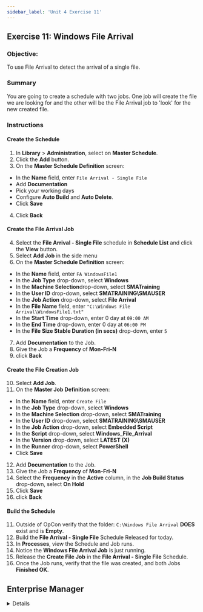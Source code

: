 ```yaml
---
sidebar_label: 'Unit 4 Exercise 11'
---
```


## Exercise 11: Windows File Arrival

### Objective:

To use File Arrival to detect the arrival of a single file.

### Summary

You are going to create a schedule with two jobs. One job will create the file we are looking for and the other will be the File Arrival job to 'look' for the new created file.

### Instructions

#### Create the Schedule

1. In **Library** > **Administration**, select on **Master Schedule**. 
2. Click the **Add** button.
3. On the **Master Schedule Definition** screen:
* In the **Name** field, enter ```File Arrival - Single File```
* Add **Documentation**
* Pick your working days
* Configure **Auto Build** and **Auto Delete**.
* Click **Save**
4. Click **Back**

#### Create the File Arrival Job

4. Select the **File Arrival - Single File** schedule in **Schedule List** and click the **View** button.
5. Select **Add Job** in the side menu 
6. On the **Master Schedule Definition** screen:
* In the **Name** field, enter ```FA WindowsFile1```
* In the **Job Type** drop-down, select **Windows**
* In the **Machine Selection**drop-down, select **SMATraining**
* In the **User ID** drop-down, select **SMATRAINING\SMAUSER**
* In the **Job Action** drop-down, select **File Arrival**
* In the **File Name** field, enter ```"C:\Windows File Arrival\WindowsFile1.txt"```
* In the **Start Time** drop-down, enter 0 day at ```09:00 AM```
* In the **End Time** drop-down, enter 0 day at ```06:00 PM```
* In the **File Size Stable Duration (in secs)** drop-down, enter ```5```
7. Add **Documentation** to the Job.
8. Give the Job a **Frequency** of **Mon-Fri-N**
9. click **Back**

#### Create the File Creation Job

10. Select **Add Job**.
11. On the **Master Job Definition** screen:
* In the **Name** field, enter ```Create File```
* In the **Job Type** drop-down, select **Windows**
* In the **Machine Selection** drop-down, select **SMATraining**
* In the **User ID** drop-down, select **SMATRAINING\SMAUSER**
* In the **Job Action** drop-down, select **Embedded Script**
* In the **Script** drop-down, select **Windows_File_Arrival**
* In the **Version** drop-down, select **LATEST (X)**
* In the **Runner** drop-down, select **PowerShell**
* Click **Save**
12. Add **Documentation** to the Job.
13. Give the Job a **Frequency** of **Mon-Fri-N**
14. Select the **Frequency** in the **Active** column, in the **Job Build Status** drop-down, select **On Hold**
15. Click **Save**
16. click **Back**

#### Build the Schedule
11. Outside of OpCon verify that the folder: ```C:\Windows File Arrival``` **DOES** exist and is **Empty**.
12. Build the **File Arrival - Single File** Schedule Released for today.
13. In **Processes**, view the Schedule and Job runs.  
14. Notice the **Windows File Arrival Job** is just running.
15. Release the **Create File Job** in the **File Arrival - Single File** Schedule.  
16. Once the Job runs, verify that the file was created, and both Jobs **Finished OK**.



## Enterprise Manager

<details>

:::tip [Walkthrough Video - Unit 4 Exercise 11](../static/videobasic/U4E11.mp4)

:::


1. Add a new **Schedule** called **Windows File Arrival**, add **Documentation** and use the default values for the Schedule.
2. In the **Job Master** add a new Job to the **Windows File Arrival** Schedule.
 * **Name**: **Windows File Arrival Job**
 * **Job Type**: ```Windows```
 * **Primary Machine**: ```SMATraining```
 * **Job Action**: ```File Arrival```
 * **User ID**: ```SMATRAINING\SMAUSER```
 * **File Name**: ```"C:\Windows File Arrival\WindowsFile1.txt"```
 * **Start Time**: ```0900```
 * **End Time**: ```1700```
 * **File Size Stable Duration (in secs)**: ```5```
3. Give the Job a **Frequency** of **Mon-Fri-N**
4. Add **Documentation** to the Job.
5. With **Windows File Arrival** Schedule still selected in the **Job Master** click the **Add** button on the Job Master toolbar (or press Ctrl+N) to add a new Job.
 * **Name**: **Create File**
 * **Job Type**: ```Windows```
 * **Primary Machine**: ```SMATraining```
 * **Job Action**: ```Embedded Script```
 * **User ID**: ```SMATRAINING\SMAUSER```
 * **Script**: ```Windows_File_Arrival```
 * **Version**: ```LATEST```
 * **Runner**: ```PowerShell```
 * **Arguments**: Do not type anything (leave it blank)
 * Save the Job
6. Give the Job the **Frequency** of ```Mon-Fri-N```. 
 * Give the Job a **Job Build Status**, of **On Hold**.
7. Close the **Schedule Master** and the **Job Master**.
8. Outside of OpCon verify that the folder: ```C:\Windows File Arrival```
Does exist and is **empty**.
9. Back to **EM**, build the **Windows File Arrival** Schedule Released for today only.
10. Switch to one of the **Operations views**.  
11. Notice the **Windows File Arrival Job** is just running.
12. Release the **Create File Job** in the **Windows File Arrival** Schedule.  
13. Once the Job runs, verify that the file was created, and both Jobs **Finished OK**.

</details>